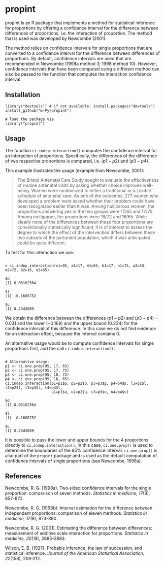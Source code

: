 # propint

propint is an R package that implements a method for statistical inference for
proportions by offering a confidence interval for the difference between differences
of proportions, i.e. the interaction of proportion. The method that is used was
developed by Newcombe (2001).

The method relies on confidence intervals for single proportions that are converted
to a confidence interval for the difference between differences of proportions. By
default, confidence intervals are used that are recommended in Newcombe (1998a method
3; 1998 method 10). However, confidence intervals that have been computed using a
different method can also be passed to the function that computes the interaction
confidence interval.

## Installation

```
library("devtools") # if not available: install.packages("devtools")
install_github("m-Py/propint")

# load the package via 
library("propint")
```

## Usage

The function `ci.indep.interaction()` computes the confidence interval for an
interaction of proportions. Specifically, the differences of the difference of two
respective proportions is compared, i.e. $(p1 - p2)$ and $(p3 - p4)$.

This example illustrates the usage (example from Newcombe, 2001):

 
> The Bristol Antenatal Care Study sought to evaluate the effectiveness of routine
antenatal visits by asking whether choice improves well-being. Women were randomized
to either a traditional or a Lexible schedule of antenatal care. As one of the
outcomes, 277 women who developed a problem were asked whether their problem could
have been recognized earlier than it was. Among nulliparous women, the proportions
answering yes in the two groups were 17/65 and 17/75. Among multiparae, the
proportions were 18/72 and 16/65. While clearly none of the differences between these
four proportions are conventionally statistically significant, it is of interest to
assess the degree to which the effect of the intervention differs between these two
subsets of the parturient population, which it was anticipated could be quite
different.

To test for this interaction we use:

```

> ci.indep.interaction(ci=95, a1=17, m1=65, b1=17, n1=75, a2=18, m2=72, b2=16, n2=65)

$d
[1] 0.03102564

$l
[1] -0.1686752

$u
[1] 0.2343009

```

We obtain the difference between the differences $(p1 - p2)$ and $(p3 - p4) = 0.031$
and the lower ($-0.169$) and the upper bound ($0.234$) for the confidence interval of
this difference. In this case we do not find evidence for an interaction effect,
because the interval contains 0.

An alternative usage would be to compute confidence intervals for single proportions first, and the call `ci.indep.interaction()`:

```

# Alternative usage:
p1 <- ci.one.prop(95, 17, 65)
p2 <- ci.one.prop(95, 17, 75)
p3 <- ci.one.prop(95, 18, 72)
p4 <- ci.one.prop(95, 16, 65)
ci.indep.interaction(p1=p1$p, p2=p2$p, p3=p3$p, p4=p4$p, l1=p1$l, l2=p2$l, l3=p3$l, l4=p4$l,
                     u1=p1$u, u2=p2$u, u3=p3$u, u4=p4$u)

$d 
[1] 0.03102564

$l
[1] -0.1686752

$u
[1] 0.2343009

```

It is possible to pass the lower and upper bounds for the 4 proportions directly to
`ci.indep.interaction()`. In this case, `ci.one.prop()` is used to determine the
boundaries of the 95% confidence interval. `ci.one.prop()` is also part of the
`propint` package and is used as the default computation of confidence intervals of
single proportions (see Newcombe, 1998a).

## References 

Newcombe, R. G. (1998a). Two‐sided confidence intervals for the single
    proportion: comparison of seven methods. *Statistics in medicine, 17*(8),
    857-872.

Newcombe, R. G. (1998b). Interval estimation for the difference between
    independent proportions: comparison of eleven methods. *Statistics in medicine,
    17*(8), 873-890.

Newcombe, R. G. (2001). Estimating the difference between differences: measurement
    of additive scale interaction for proportions. *Statistics in medicine, 20*(19),
    2885-2893.

Wilson, E. B. (1927). Probable inference, the law of succession, and statistical
   inference. *Journal of the American Statistical Association, 22*(158), 209-212.

